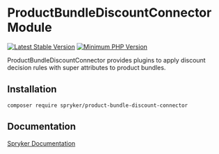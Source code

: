 # ProductBundleDiscountConnector Module
[![Latest Stable Version](https://poser.pugx.org/spryker/product-bundle-discount-connector/v/stable.svg)](https://packagist.org/packages/spryker/product-bundle-discount-connector)
[![Minimum PHP Version](https://img.shields.io/badge/php-%3E%3D%207.4-8892BF.svg)](https://php.net/)

ProductBundleDiscountConnector provides plugins to apply discount decision rules with super attributes to product bundles.

## Installation

```
composer require spryker/product-bundle-discount-connector
```

## Documentation

[Spryker Documentation](https://docs.spryker.com)
